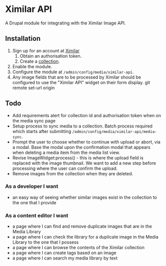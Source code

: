 # Ximilar API

A Drupal module for integrating with the Ximilar Image API.

## Installation

1. Sign up for an account at [Ximilar](https://app.ximilar.com/)
   1. Obtain an authorisation token.
   2. Create a [collection](https://app.ximilar.com/similarity/collections).
2. Enable the module.
3. Configure the module at `/admin/config/media/ximilar-api`.
4. Any image fields that are to be processed by Ximilar should be configured to use the "Ximilar API" widget on their form display.
   git remote set-url origin


## Todo
- Add requirements alert for collection id and authorisation token when on the media sync page
- Setup process to sync media to a collection. Batch process required which starts after submitting `/admin/config/media/ximilar-api/media-sync`.
- Prompt the user to choose whether to continue with upload or abort, via  a modal. Base the modal upon the confirmation modal that appears when deleting a media item from the media list view.
- Revise ImageWidget:process() - this is where the upload field is replaced with the image thumbnail. We want to add a new step before processing where the user can confirm the upload.
- Remove images from the collection when they are deleted.

### As a developer I want
- an easy way of seeing whether similar images exist in the collection to the one that I provide

### As a content editor I want
- a page where I can find and remove duplicate images that are in the Media Library
- a page where I can check the library for a duplicate image in the Media Library to the one that I possess
- a page where I can browse the contents of the Ximilar collection
- a page where I can create tags based on an image
- a page where I can search my media library by text
